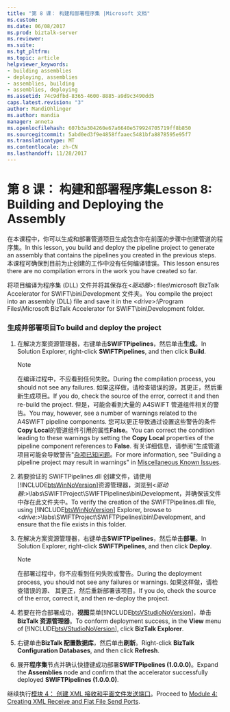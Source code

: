 ```yaml
---
title: "第 8 课： 构建和部署程序集 |Microsoft 文档"
ms.custom: 
ms.date: 06/08/2017
ms.prod: biztalk-server
ms.reviewer: 
ms.suite: 
ms.tgt_pltfrm: 
ms.topic: article
helpviewer_keywords:
- building assemblies
- deploying, assemblies
- assemblies, building
- assemblies, deploying
ms.assetid: 74c9dfbd-8365-4600-8885-a9d9c3490dd5
caps.latest.revision: "3"
author: MandiOhlinger
ms.author: mandia
manager: anneta
ms.openlocfilehash: 607b3a304260e67a6640e579924705719ff8b850
ms.sourcegitcommit: 5abd0ed3f9e4858ffaaec5481bfa8878595e95f7
ms.translationtype: MT
ms.contentlocale: zh-CN
ms.lasthandoff: 11/28/2017
---
```

# <a name="lesson-8-building-and-deploying-the-assembly"></a><span data-ttu-id="7dd23-102">第 8 课： 构建和部署程序集</span><span class="sxs-lookup"><span data-stu-id="7dd23-102">Lesson 8: Building and Deploying the Assembly</span></span>
<span data-ttu-id="7dd23-103">在本课程中，你可以生成和部署管道项目生成包含你在前面的步骤中创建管道的程序集。</span><span class="sxs-lookup"><span data-stu-id="7dd23-103">In this lesson, you build and deploy the pipeline project to generate an assembly that contains the pipelines you created in the previous steps.</span></span> <span data-ttu-id="7dd23-104">本课程可确保到目前为止创建的工作中没有任何编译错误。</span><span class="sxs-lookup"><span data-stu-id="7dd23-104">This lesson ensures there are no compilation errors in the work you have created so far.</span></span>  
  
 <span data-ttu-id="7dd23-105">将项目编译为程序集 (DLL) 文件并将其保存在\<*驱动器*\>: files\microsoft BizTalk Accelerator for SWIFT\bin\Development 文件夹。</span><span class="sxs-lookup"><span data-stu-id="7dd23-105">You compile the project into an assembly (DLL) file and save it in the \<*drive*\>:\Program Files\Microsoft BizTalk Accelerator for SWIFT\bin\Development folder.</span></span>  
  
### <a name="to-build-and-deploy-the-project"></a><span data-ttu-id="7dd23-106">生成并部署项目</span><span class="sxs-lookup"><span data-stu-id="7dd23-106">To build and deploy the project</span></span>  
  
1.  <span data-ttu-id="7dd23-107">在解决方案资源管理器，右键单击**SWIFTPipelines**，然后单击**生成**。</span><span class="sxs-lookup"><span data-stu-id="7dd23-107">In Solution Explorer, right-click **SWIFTPipelines**, and then click **Build**.</span></span>  
  
    > [!NOTE]
    >  <span data-ttu-id="7dd23-108">在编译过程中，不应看到任何失败。</span><span class="sxs-lookup"><span data-stu-id="7dd23-108">During the compilation process, you should not see any failures.</span></span> <span data-ttu-id="7dd23-109">如果这样做，请检查错误的源，其更正，然后重新生成项目。</span><span class="sxs-lookup"><span data-stu-id="7dd23-109">If you do, check the source of the error, correct it and then re-build the project.</span></span> <span data-ttu-id="7dd23-110">但是，可能会看到大量的 A4SWIFT 管道组件相关的警告。</span><span class="sxs-lookup"><span data-stu-id="7dd23-110">You may, however, see a number of warnings related to the A4SWIFT pipeline components.</span></span> <span data-ttu-id="7dd23-111">您可以更正导致通过设置这些警告的条件**Copy Local**的管道组件引用的属性**False**。</span><span class="sxs-lookup"><span data-stu-id="7dd23-111">You can correct the condition leading to these warnings by setting the **Copy Local** properties of the pipeline component references to **False**.</span></span> <span data-ttu-id="7dd23-112">有关详细信息，请参阅"生成管道项目可能会导致警告"[杂项已知问题](http://msdn.microsoft.com/library/bc94c781-2a56-4f80-8ecb-e654de2f6ed6)。</span><span class="sxs-lookup"><span data-stu-id="7dd23-112">For more information, see "Building a pipeline project may result in warnings" in [Miscellaneous Known Issues](http://msdn.microsoft.com/library/bc94c781-2a56-4f80-8ecb-e654de2f6ed6).</span></span>  
  
2.  <span data-ttu-id="7dd23-113">若要验证的 SWIFTPipelines.dll 创建文件，请使用[!INCLUDE[btsWinNoVersion](../../includes/btswinnoversion-md.md)]资源管理器，浏览到\<*驱动器*:\>\labs\SWIFTProject\SWIFTPipelines\bin\Development，并确保该文件中存在此文件夹中。</span><span class="sxs-lookup"><span data-stu-id="7dd23-113">To verify the creation of the SWIFTPipelines.dll file, using [!INCLUDE[btsWinNoVersion](../../includes/btswinnoversion-md.md)] Explorer, browse to \<*drive*:\>\labs\SWIFTProject\SWIFTPipelines\bin\Development, and ensure that the file exists in this folder.</span></span>  
  
3.  <span data-ttu-id="7dd23-114">在解决方案资源管理器，右键单击**SWIFTPipelines**，然后单击**部署**。</span><span class="sxs-lookup"><span data-stu-id="7dd23-114">In Solution Explorer, right-click **SWIFTPipelines**, and then click **Deploy**.</span></span>  
  
    > [!NOTE]
    >  <span data-ttu-id="7dd23-115">在部署过程中，你不应看到任何失败或警告。</span><span class="sxs-lookup"><span data-stu-id="7dd23-115">During the deployment process, you should not see any failures or warnings.</span></span> <span data-ttu-id="7dd23-116">如果这样做，请检查错误的源、 其更正，然后重新部署该项目。</span><span class="sxs-lookup"><span data-stu-id="7dd23-116">If you do, check the source of the error, correct it, and then re-deploy the project.</span></span>  
  
4.  <span data-ttu-id="7dd23-117">若要在符合部署成功，**视图**菜单[!INCLUDE[btsVStudioNoVersion](../../includes/btsvstudionoversion-md.md)]，单击**BizTalk 资源管理器**。</span><span class="sxs-lookup"><span data-stu-id="7dd23-117">To conform deployment success, in the **View** menu of [!INCLUDE[btsVStudioNoVersion](../../includes/btsvstudionoversion-md.md)], click **BizTalk Explorer**.</span></span>  
  
5.  <span data-ttu-id="7dd23-118">右键单击**BizTalk 配置数据库**，然后单击**刷新**。</span><span class="sxs-lookup"><span data-stu-id="7dd23-118">Right-click **BizTalk Configuration Databases**, and then click **Refresh**.</span></span>  
  
6.  <span data-ttu-id="7dd23-119">展开**程序集**节点并确认快捷键成功部署**SWIFTPipelines (1.0.0.0)**。</span><span class="sxs-lookup"><span data-stu-id="7dd23-119">Expand the **Assemblies** node and confirm that the accelerator successfully deployed **SWIFTPipelines (1.0.0.0)**.</span></span>  
  
 <span data-ttu-id="7dd23-120">继续执行[模块 4： 创建 XML 接收和平面文件发送端口](../../adapters-and-accelerators/accelerator-swift/module-4-adding-an-xml-receive-location-and-flat-file-send-port.md)。</span><span class="sxs-lookup"><span data-stu-id="7dd23-120">Proceed to [Module 4: Creating XML Receive and Flat File Send Ports](../../adapters-and-accelerators/accelerator-swift/module-4-adding-an-xml-receive-location-and-flat-file-send-port.md).</span></span>